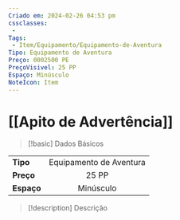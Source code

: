 ```yaml
---
Criado em: 2024-02-26 04:53 pm
cssclasses:
 - 
Tags:
 - Item/Equipamento/Equipamento-de-Aventura
Tipo: Equipamento de Aventura
Preço: 0002500 PE
PreçoVisivel: 25 PP
Espaço: Minúsculo
NoteIcon: Item
---
```

# [[Apito de Advertência]]

> [!basic] Dados Básicos
> 
|            |     |
| ---------- |:---:|
| **Tipo**   |  Equipamento de Aventura   |
| **Preço**  |  25 PP   |
| **Espaço** |  Minúsculo   |
>
 
> [!description] Descrição
> 
>
